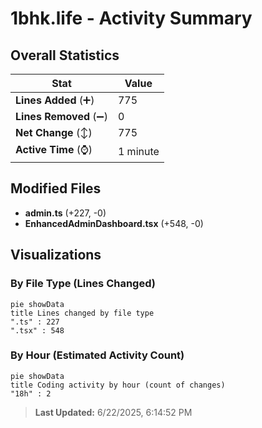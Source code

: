 # 1bhk.life - Activity Summary 

## Overall Statistics

| Stat                   | Value                                                             |
| ---------------------- | ----------------------------------------------------------------- |
| **Lines Added** (➕)   | 775                                          |
| **Lines Removed** (➖) | 0                                        |
| **Net Change** (↕)    | 775                |
| **Active Time** (⌚)   | 1 minute |


## Modified Files
- **admin.ts** (+227, -0)
- **EnhancedAdminDashboard.tsx** (+548, -0)

## Visualizations

### By File Type (Lines Changed)

```mermaid
pie showData
title Lines changed by file type
".ts" : 227
".tsx" : 548
```

### By Hour (Estimated Activity Count)

```mermaid
pie showData
title Coding activity by hour (count of changes)
"18h" : 2
```


> **Last Updated:** 6/22/2025, 6:14:52 PM